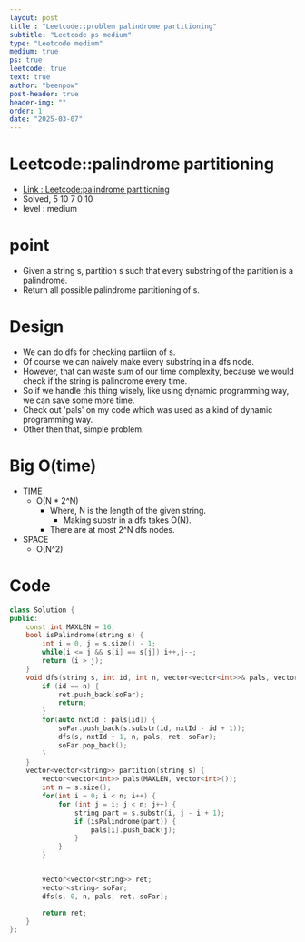 ```yaml
---
layout: post
title : "Leetcode::problem palindrome partitioning"
subtitle: "Leetcode ps medium"
type: "Leetcode medium"
medium: true
ps: true
leetcode: true
text: true
author: "beenpow"
post-header: true
header-img: ""
order: 1
date: "2025-03-07"
---
```


# Leetcode::palindrome partitioning
- [Link : Leetcode:palindrome partitioning](https://leetcode.com/problems/palindrome-partitioning/description/?envType=company&envId=google&favoriteSlug=google-thirty-days)
- Solved, 5 10 7 0 10
- level : medium

# point
- Given a string s, partition s such that every substring of the partition is a palindrome.
- Return all possible palindrome partitioning of s.

# Design
- We can do dfs for checking partiion of s.
- Of course we can naively make every substring in a dfs node.
- However, that can waste sum of our time complexity, because we would check if the string is palindrome every time.
- So if we handle this thing wisely, like using dynamic programming way, we can save some more time.
- Check out 'pals' on my code which was used as a kind of dynamic programming way.
- Other then that, simple problem.


# Big O(time)
- TIME
  - O(N * 2^N)
	  - Where, N is the length of the given string.
		- Making substr in a dfs takes O(N).
	  - There are at most 2^N dfs nodes.
- SPACE
  - O(N^2)

# Code

```cpp
class Solution {
public:
    const int MAXLEN = 16;
    bool isPalindrome(string s) {
        int i = 0, j = s.size() - 1;
        while(i <= j && s[i] == s[j]) i++,j--;
        return (i > j);
    }
    void dfs(string s, int id, int n, vector<vector<int>>& pals, vector<vector<string>> &ret, vector<string>&soFar) {
        if (id == n) {
            ret.push_back(soFar);
            return;
        }
        for(auto nxtId : pals[id]) {
            soFar.push_back(s.substr(id, nxtId - id + 1));
            dfs(s, nxtId + 1, n, pals, ret, soFar);
            soFar.pop_back();
        }
    }
    vector<vector<string>> partition(string s) {
        vector<vector<int>> pals(MAXLEN, vector<int>());
        int n = s.size();
        for(int i = 0; i < n; i++) {
            for (int j = i; j < n; j++) {
                string part = s.substr(i, j - i + 1);
                if (isPalindrome(part)) {
                    pals[i].push_back(j);
                }
            }
        }


        vector<vector<string>> ret;
        vector<string> soFar;
        dfs(s, 0, n, pals, ret, soFar);

        return ret;
    }
};
```

